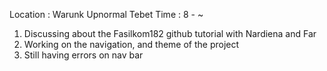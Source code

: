 ﻿Location : Warunk Upnormal Tebet
Time : 8 - ~


1. Discussing about the Fasilkom182 github tutorial with Nardiena and Far
2. Working on the navigation, and theme of the project
3. Still having errors on nav bar